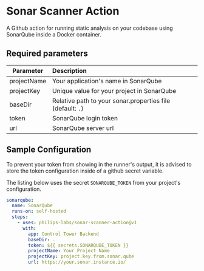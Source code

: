 # Sonar Scanner Action

A Github action for running static analysis on your codebase using SonarQube inside a Docker container.

## Required parameters

| Parameter   | Description                                                |
| ----------- | :--------------------------------------------------------- |
| projectName | Your application's name in SonarQube                       |
| projectKey  | Unique value for your project in SonarQube                 |
| baseDir     | Relative path to your sonar.properties file (default: `.`) |
| token       | SonarQube login token                                      |
| url         | SonarQube server url                                       |

## Sample Configuration

To prevent your token from showing in the runner's output, it is advised to store the token configuration inside of a github secret variable.

The listing below uses the secret `SONARQUBE_TOKEN` from your project's configuration.

```yml
sonarqube:
  name: SonarQube
  runs-on: self-hosted
  steps:
    - uses: philips-labs/sonar-scanner-action@v1
      with:
        app: Control Tower Backend
        baseDir: .
        token: ${{ secrets.SONARQUBE_TOKEN }}
        projectName: Your Project Name
        projectKey: project.key.from.sonar.qube
        url: https://your.sonar.instance.io/
```

